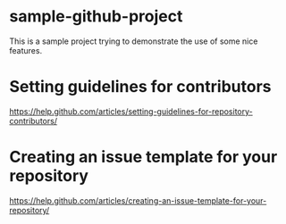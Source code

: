 # sample-github-project
This is a sample project trying to demonstrate the use of some nice features.

# Setting guidelines for contributors
https://help.github.com/articles/setting-guidelines-for-repository-contributors/

# Creating an issue template for your repository
https://help.github.com/articles/creating-an-issue-template-for-your-repository/

